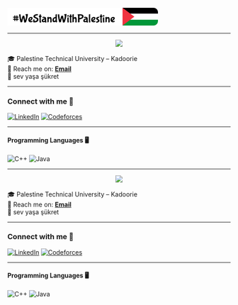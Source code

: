 [![free palestine](https://raw.githubusercontent.com/saedyousef/StandWithPalestine/main/badges/flat/WeStandWithPalestine_light.svg)](https://techforpalestine.org/learn-more)
<hr/>
<div align="center">
	<img src="https://readme-typing-svg.herokuapp.com?size=23&background=45E5FF00&center=true&vCenter=true&lines=%F0%9F%91%8B%F0%9F%8F%BC+Hi,+I'm+Heba-Mustafa+Jalil.....">
</div>

🎓  Palestine Technical University – Kadoorie <br />
📧 Reach me on: [**Email**](mailto://hebajalil12@gmail.com) <br />
💬  sev yaşa şükret

<hr/>

### Connect with me 📲

[![LinkedIn](https://img.shields.io/badge/LinkedIn-0A66C2?style=for-the-badge&logo=linkedin&logoColor=white)](https://www.linkedin.com/in/heba-mustafa-☆-b02472315)
[![Codeforces](https://img.shields.io/badge/Codeforces-1F8ACB?style=for-the-badge&logo=Codeforces&logoColor=white)](https://codeforces.com/profile/hebajalil12)


<hr/>

#### Programming Languages 🖥️
![C++](https://img.shields.io/badge/C%2B%2B-004080?style=for-the-badge&logo=c%2B%2B&logoColor=white)
![Java](https://img.shields.io/badge/Java-B07219?style=for-the-badge&logo=openjdk&logoColor=white)
<hr/>
<div align="center">
	<img src="https://readme-typing-svg.herokuapp.com?size=23&background=45E5FF00&center=true&vCenter=true&lines=%F0%9F%91%8B%F0%9F%8F%BC+Hi,+I'm+Heba-Mustafa+Jalil.....">
</div>

🎓  Palestine Technical University – Kadoorie <br />
📧 Reach me on: [**Email**](mailto://hebajalil12@gmail.com) <br />
💬  sev yaşa şükret

<hr/>

### Connect with me 📲

[![LinkedIn](https://img.shields.io/badge/LinkedIn-0A66C2?style=for-the-badge&logo=linkedin&logoColor=white)](https://www.linkedin.com/in/heba-mustafa-☆-b02472315)
[![Codeforces](https://img.shields.io/badge/Codeforces-1F8ACB?style=for-the-badge&logo=Codeforces&logoColor=white)](https://codeforces.com/profile/hebajalil12)


<hr/>

#### Programming Languages 🖥️
![C++](https://img.shields.io/badge/C%2B%2B-004080?style=for-the-badge&logo=c%2B%2B&logoColor=white)
![Java](https://img.shields.io/badge/Java-B07219?style=for-the-badge&logo=openjdk&logoColor=white)


